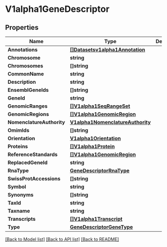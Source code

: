 # V1alpha1GeneDescriptor

## Properties

Name | Type | Description | Notes
------------ | ------------- | ------------- | -------------
**Annotations** | [**[]Datasetsv1alpha1Annotation**](datasetsv1alpha1Annotation.md) |  | [optional] 
**Chromosome** | **string** |  | [optional] 
**Chromosomes** | **[]string** |  | [optional] 
**CommonName** | **string** |  | [optional] 
**Description** | **string** |  | [optional] 
**EnsemblGeneIds** | **[]string** |  | [optional] 
**GeneId** | **string** |  | [optional] 
**GenomicRanges** | [**[]V1alpha1SeqRangeSet**](v1alpha1SeqRangeSet.md) |  | [optional] 
**GenomicRegions** | [**[]V1alpha1GenomicRegion**](v1alpha1GenomicRegion.md) |  | [optional] 
**NomenclatureAuthority** | [**V1alpha1NomenclatureAuthority**](v1alpha1NomenclatureAuthority.md) |  | [optional] 
**OmimIds** | **[]string** |  | [optional] 
**Orientation** | [**V1alpha1Orientation**](v1alpha1Orientation.md) |  | [optional] 
**Proteins** | [**[]V1alpha1Protein**](v1alpha1Protein.md) |  | [optional] 
**ReferenceStandards** | [**[]V1alpha1GenomicRegion**](v1alpha1GenomicRegion.md) |  | [optional] 
**ReplacedGeneId** | **string** |  | [optional] 
**RnaType** | [**GeneDescriptorRnaType**](GeneDescriptorRnaType.md) |  | [optional] 
**SwissProtAccessions** | **[]string** |  | [optional] 
**Symbol** | **string** |  | [optional] 
**Synonyms** | **[]string** |  | [optional] 
**TaxId** | **string** |  | [optional] 
**Taxname** | **string** |  | [optional] 
**Transcripts** | [**[]V1alpha1Transcript**](v1alpha1Transcript.md) |  | [optional] 
**Type** | [**GeneDescriptorGeneType**](GeneDescriptorGeneType.md) |  | [optional] 

[[Back to Model list]](../README.md#documentation-for-models) [[Back to API list]](../README.md#documentation-for-api-endpoints) [[Back to README]](../README.md)


